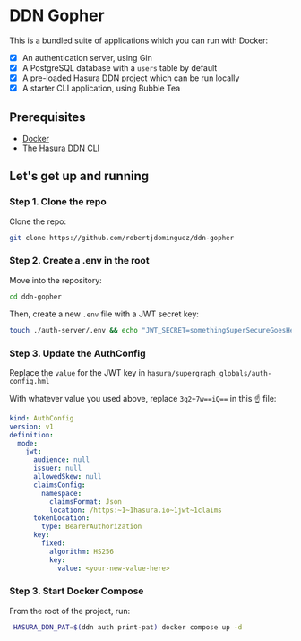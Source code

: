 # DDN Gopher

This is a bundled suite of applications which you can run with Docker:

- [x] An authentication server, using Gin
- [x] A PostgreSQL database with a `users` table by default
- [x] A pre-loaded Hasura DDN project which can be run locally
- [x] A starter CLI application, using Bubble Tea

## Prerequisites

- [Docker](https://docs.docker.com/engine/install/)
- The [Hasura DDN CLI](https://hasura.io/docs/3.0/cli/installation)

## Let's get up and running

### Step 1. Clone the repo

Clone the repo:

```bash
git clone https://github.com/robertjdominguez/ddn-gopher
```

### Step 2. Create a .env in the root

Move into the repository:

```bash
cd ddn-gopher
```

Then, create a new `.env` file with a JWT secret key:

```bash
touch ./auth-server/.env && echo "JWT_SECRET=somethingSuperSecureGoesHere!" > ./auth-server/.env
```

### Step 3. Update the AuthConfig

Replace the `value` for the JWT key in `hasura/supergraph_globals/auth-config.hml`

With whatever value you used above, replace `3q2+7w==iQ==` in this ☝️ file:

```yaml
kind: AuthConfig
version: v1
definition:
  mode:
    jwt:
      audience: null
      issuer: null
      allowedSkew: null
      claimsConfig:
        namespace:
          claimsFormat: Json
          location: /https:~1~1hasura.io~1jwt~1claims
      tokenLocation:
        type: BearerAuthorization
      key:
        fixed:
          algorithm: HS256
          key:
            value: <your-new-value-here>
```

### Step 3. Start Docker Compose

From the root of the project, run:

```bash
 HASURA_DDN_PAT=$(ddn auth print-pat) docker compose up -d
```
